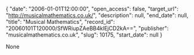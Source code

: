 {
  "date": "2006-01-01T12:00:00", 
  "open_access": false, 
  "target_url": "http://musicalmathematics.co.uk/", 
  "description": null, 
  "end_date": null, 
  "title": "Musical Mathematics", 
  "record_id": "20060101T120000/SfWRiupZAeBB4klEjCD2kA==", 
  "publisher": "musicalmathematics.co.uk", 
  "slug": 10175, 
  "start_date": null
}

None